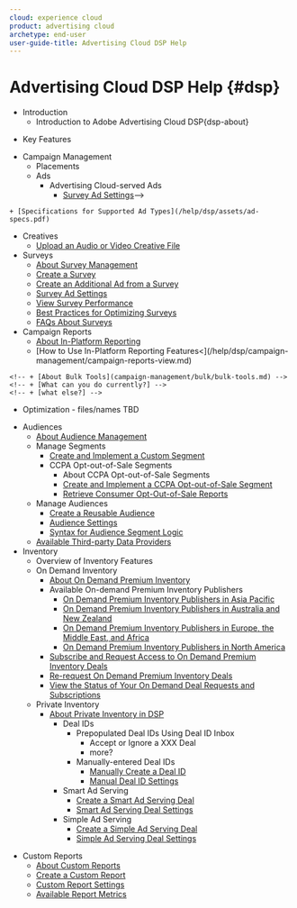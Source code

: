 ```yaml
---
cloud: experience cloud
product: advertising cloud
archetype: end-user
user-guide-title: Advertising Cloud DSP Help
---
```


# Advertising Cloud DSP Help {#dsp}

<!-- + [What's New](whats-new.md) -->
+ Introduction
  + Introduction to Adobe Advertising Cloud DSP{dsp-about}
<!--  + Key Concepts -->
  + Key Features
<!-- + [Comprehensive Support for Site Blocking](/help/dsp/introduction/features/blocked-sites-lists.md) -->
<!--   + Integrations with Other Adobe Products -->
<!--     + Integrations with Adobe Analytics -->
<!--     + Integrations with Adobe Audience Manager -->
  <!-- + [Margin Management](margin-management\margin-management-tool.md) -->
<!-- + Getting Started -->
<!--   + (Title?) Overview of Launching and Managing Your Ad Campaigns -->
<!--   + Setting up Conversion Tracking on Your Site Webpages and Apps -->
<!--   + Overview of UI -->
<!--   +  -->
<!--   + (Title?) Billing -->
  <!-- + what else? -->
+ Campaign Management
  + Placements
  <!--  + [Duplicate a Placement](/help/dsp/campaign-management/placements/placement-duplicate.md) -->
  <!--  + [Create a Placement Template](/help/dsp/campaign-management/placements/placement-create-template.md) -->
  <!--  + [Assign Packages to Placements](/help/dsp/campaign-management/placements/placement-assign-to-package.md) -->
  + Ads
    + Advertising Cloud-served Ads
      + [Survey Ad Settings](/help/dsp/campaign-management/ads/ad-settings-survey.md)-->

<!--    + [View Performance and Spend Data by Ad Type](/help/dsp/campaign-management/ads/ad-type-view-data.md) -->
  <!--  + Best Practices for Planning (?!) Retargeting Ads -->
    + [Specifications for Supported Ad Types](/help/dsp/assets/ad-specs.pdf)
  + Creatives
    <!-- probably not necessary except for parallelism + [About Creative Management](/help/dsp/campaign-management/creatives/creative-about.md -->
    + [Upload an Audio or Video Creative File](/help/dsp/campaign-management/creatives/creative-upload.md)
  + Surveys
    + [About Survey Management](/help/dsp/campaign-management/surveys/survey-about.md)
    + [Create a Survey](/help/dsp/campaign-management/surveys/survey-create.md)
    + [Create an Additional Ad from a Survey](/help/dsp/campaign-management/surveys/survey-create-additional-ad.md)
    + [Survey Ad Settings](/help/dsp/campaign-management/ads/ad-settings-survey.md)<!-- repeated link to file in /ads/ folder -->
    + [View Survey Performance](/help/dsp/campaign-management/surveys/survey-view-performance.md)
    + [Best Practices for Optimizing Surveys](/help/dsp/campaign-management/surveys/survey-best-practices-optimization.md)
    + [FAQs About Surveys](/help/dsp/campaign-management/surveys/survey-faqs.md)
  + Campaign Reports
    + [About In-Platform Reporting](/help/dsp/campaign-management/reports/campaign-reports-about.md)
    + <!-- View Performance Reports in Campaign Management Views -->[How to Use In-Platform Reporting Features<](/help/dsp/campaign-management/campaign-reports-view.md)
  <!-- + Bulk Tools for Campaign Management -->
    <!-- + [About Bulk Tools](campaign-management/bulk/bulk-tools.md) -->
    <!-- + [What can you do currently?] -->
    <!-- + [what else?] -->
  <!-- [FAQs About Campaign Management](/help/dsp/campaign-management/campaign-management-faq.md) -->
+ Optimization - files/names TBD
  <!-- + Create a Custom Goal -->
  <!-- "Custom Goals" chapter with "Create..." and "Best Practices...," and leave BP for performance campaigns separate? -->
<!--   + Troubleshooting (or does this go in Campaign Management chapter?), with links to alerts and Pixel Q&A tool for help identifying and troubleshooting issues -->
+ Audiences
  + [About Audience Management](/help/dsp/audiences/audience-about.md)
  + Manage Segments
    + [Create and Implement a Custom Segment](/help/dsp/audiences/audience-create-custom-segment.md)
    + CCPA Opt-out-of-Sale Segments
      + About CCPA Opt-out-of-Sale Segments
      + [Create and Implement a CCPA Opt-out-of-Sale Segment](audience-create-ccpa-opt-out-segment.md)
      + [Retrieve Consumer Opt-Out-of-Sale Reports](audience-retrieve-ccpa-opt-out-segment-report.md)
  + Manage Audiences
    + [Create a Reusable Audience](/help/dsp/audiences/audience-create-reusable-audience.md)
    + [Audience Settings](/help/dsp/audiences/audience-settings.md)
    + [Syntax for Audience Segment Logic](/help/dsp/audiences/audience-segment-logic-syntax.md)
  + [Available Third-party Data Providers](/help/dsp/audiences/audience-third-party-data-providers.md)
+ Inventory
  + Overview of Inventory Features
  + On Demand Inventory
    + [About On Demand Premium Inventory](/help/dsp/inventory/on-demand-inventory-about.md)
    + Available On-demand Premium Inventory Publishers
      + [On Demand Premium Inventory Publishers in Asia Pacific](/help/dsp/inventory/on-demand-inventory-publishers-apac.md)
      + [On Demand Premium Inventory Publishers in Australia and New Zealand](/help/dsp/inventory/on-demand-inventory-publishers-anz.md)
      + [On Demand Premium Inventory Publishers in Europe, the Middle East, and Africa](/help/dsp/inventory/on-demand-inventory-publishers-emea.md)
      + [On Demand Premium Inventory Publishers in North America](/help/dsp/inventory/on-demand-inventory-publishers-na.md)
    + [Subscribe and Request Access to On Demand Premium Inventory Deals](/help/dsp/inventory/on-demand-inventory-subscribe.md)
    + [Re-request On Demand Premium Inventory Deals](/help/dsp/inventory/on-demand-inventory-rerequest.md)
    + [View the Status of Your On Demand Deal Requests and Subscriptions](/help/dsp/inventory/on-demand-inventory-view-status)
  <!--  + Unsubscribe to an On-demand Premium Inventory Deal -->
  + Private Inventory
    + [About Private Inventory in DSP](/help/dsp/inventory/private-inventory-about.md)
      + Deal IDs <!-- needs work -->
        + Prepopulated <!-- Automated? wording? --> Deal IDs Using Deal ID Inbox
          + Accept or Ignore a XXX Deal
          + more?
        + Manually-entered Deal IDs
          + [Manually Create a Deal ID](/help/dsp/inventory/deal-id-create.md)
          + [Manual Deal ID Settings](/help/dsp/inventory/deal-id-settings.md)
      + Smart Ad Serving
        + [Create a Smart Ad Serving Deal](/help/dsp/inventory/smart-deal-create.md)
        + [Smart Ad Serving Deal Settings](/help/dsp/inventory/smart-deal-settings.md)
      + Simple Ad Serving
        + [Create a Simple Ad Serving Deal](/help/dsp/inventory/simple-deal-create.md)
        + [Simple Ad Serving Deal Settings](/help/dsp/inventory/simple-deal-settings.md)
<!-- + Tracking -->
<!--   + Conversion Tracking {#conversions} -->
<!--     + Overview of Conversion Tracking - see legacy file execution/placement-setup/conversions.m) -->
<!--     + Create an Advertising Cloud Conversion Pixel<!-- see legacy file execution/placement-setup/conversions/conversion-pixel-setup.md. But this is in UI in Resources, so listed below. -->
<!--     + [Using Third-party Conversion Tracking](/help/dsp/tracking/third-party-tracking-pixels.md) -->
<!--   + Audience Tracking -->
<!--   + -->
<!-- + Reports -->
<!--  + Attribution -->
<!--     + Attribution Rules -->
<!--     + How Attribution Rules Are Calculated -->
<!--     + Cross Device Attribution -->
+ Custom Reports
  + [About Custom Reports](/help/dsp/reports/report-about-custom.md)
  + [Create a Custom Report](/help/dsp/reports/report-create-custom.md)
  + [Custom Report Settings](/help/dsp/reports/report-settings-custom.md)
  + [Available Report Metrics](/help/dsp/reports/report-metrics.md)
<!-- + Account Management -->
<!--   + [Edit Your User Profile](/help/dsp/admin/user-own-profile-edit.md) -->
<!--   + Other User Accounts (Administrators only) -->
<!--     + [Invite a New User for Your DSP Account](/help/dsp/admin/user-invite.md) -->
<!--     + [Uninvite a Pending User](/help/dsp/admin/user-uninvite.md) -->
<!--     + [Edit User Permissions or Delete a User](/help/dsp/admin/user-edit.md) -->
<!--   + Advertiser Accounts -->
<!--     + [Create an Advertiser Account](/help/dsp/admin/advertiser-create.md) -->
<!--     + [Advertiser Account Settings](/help/dsp/admin/advertiser-settings.md) -->
<!--   + Blocked Sites Lists -->
<!--     + [About Account-level and Advertiser-level Blocked Sites Lists](/help/dsp/admin/blocked-sites-list-about.md) -->
<!--     + [Edit a User Account-level or Advertiser-level Blocked Sites List](/help/dsp/admin/blocked-sites-list-edit.md) -->
<!--   + Account Fees -->
<!--     + [Estimate Tax Withholdings for the Account](/help/dsp/admin/tax-withholdings) -->
<!--     + [View the DSP Rate Cards for the Account](/help/dsp/admin/rate-card-view.md) -->
<!--   + Alert Subscriptions -->
<!--     + [About Alert Subscriptions](/help/dsp/admin/alerts-about.md) -->
<!--     + [Manage Alert Subscriptions ](/help/dsp/admin/alerts-manage.md) -->
<!-- + Resources -->
<!--   + Cross-screen Planning -->
<!--   + Custom Events -->
<!--   + Create an Advertising Cloud Conversion Pixel(legacy link: execution/placement-setup/conversions/conversion-pixel-setup.md) -->
<!--   + Pixel QA (?) -->
<!-- + [Glossary](glossary.md) -->
<!-- + [Customer Support](https://helpx.adobe.com/contact/enterprise-support.ec.html) -->
